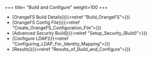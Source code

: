 +++
title= "Build and Configure"
weight=100
+++

- [OrangeFS Build Details]({{<relref "Build_OrangeFS">}})
- [OrangeFS Config File]({{<relref "Create_OrangeFS_Configuration_File">}})
- [Advanced Security Build]({{<relref "Setup_Security_(Build)">}})
- [Configure LDAP]({{<relref "Configuring_LDAP_For_Identity_Mapping">}})
- [Results]({{<relref "Results_of_Build_and_Configure">}})

 

 

 

 

 

 

 

 

 

 
